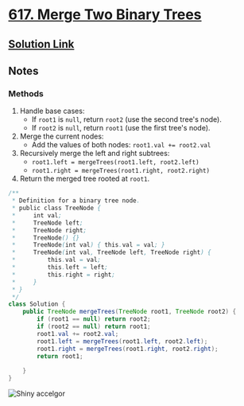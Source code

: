 # [617. Merge Two Binary Trees](https://leetcode.com/problems/merge-two-binary-trees/)

## [Solution Link](https://leetcode.com/submissions/detail/1589562519/)

## Notes

### Methods

1. Handle base cases:
   - If `root1` is `null`, return `root2` (use the second tree's node).
   - If `root2` is `null`, return `root1` (use the first tree's node).
2. Merge the current nodes:
   - Add the values of both nodes: `root1.val += root2.val`
3. Recursively merge the left and right subtrees:
   - `root1.left = mergeTrees(root1.left, root2.left)`
   - `root1.right = mergeTrees(root1.right, root2.right)`
4. Return the merged tree rooted at `root1`.

```java
/**
 * Definition for a binary tree node.
 * public class TreeNode {
 *     int val;
 *     TreeNode left;
 *     TreeNode right;
 *     TreeNode() {}
 *     TreeNode(int val) { this.val = val; }
 *     TreeNode(int val, TreeNode left, TreeNode right) {
 *         this.val = val;
 *         this.left = left;
 *         this.right = right;
 *     }
 * }
 */
class Solution {
    public TreeNode mergeTrees(TreeNode root1, TreeNode root2) {
        if (root1 == null) return root2;
        if (root2 == null) return root1;
        root1.val += root2.val;
        root1.left = mergeTrees(root1.left, root2.left);
        root1.right = mergeTrees(root1.right, root2.right);
        return root1;
        
    }
}
```

![Shiny accelgor](https://projectpokemon.org/images/shiny-sprite/accelgor.gif)
